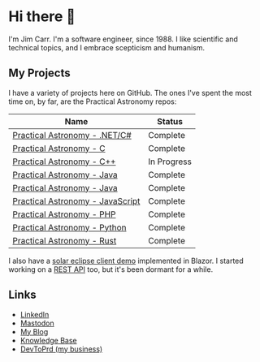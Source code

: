 # Hi there 👋

I'm Jim Carr.  I'm a software engineer, since 1988.  I like scientific and technical topics, and I embrace scepticism and humanism.

## My Projects

I have a variety of projects here on GitHub.  The ones I've spent the most time on, by far, are the Practical Astronomy repos:

Name | Status
---- | ------
[Practical Astronomy - .NET/C#](https://github.com/jfcarr/practical-astronomy-dotnet) | Complete
[Practical Astronomy - C](https://github.com/jfcarr/practical-astronomy-c) | Complete
[Practical Astronomy - C++](https://github.com/jfcarr/practical-astronomy-cpp) | In Progress
[Practical Astronomy - Java](https://github.com/jfcarr/practical-astronomy-java) | Complete
[Practical Astronomy - Java](https://github.com/jfcarr/practical-astronomy-java) | Complete
[Practical Astronomy - JavaScript](https://github.com/jfcarr/practical-astronomy-javascript) | Complete
[Practical Astronomy - PHP](https://github.com/jfcarr/practical-astronomy-php) | Complete
[Practical Astronomy - Python](https://github.com/jfcarr/practical-astronomy-python) | Complete
[Practical Astronomy - Rust](https://github.com/jfcarr/practical-astronomy-rust) | Complete

I also have a [solar eclipse client demo](https://github.com/jfcarr/practical-astronomy-solar-eclipse-client) implemented in Blazor. I started working on a [REST API](https://github.com/jfcarr/practical-astronomy-rest) too, but it's been dormant for a while.

## Links

* [LinkedIn](https://linkedin.com/in/jfcarr)
* [Mastodon](https://techhub.social/@jcarr)
* [My Blog](https://blog.devtoprd.com/)
* [Knowledge Base](https://kbase.devtoprd.com)
* [DevToPrd (my business)](https://www.devtoprd.com/)
